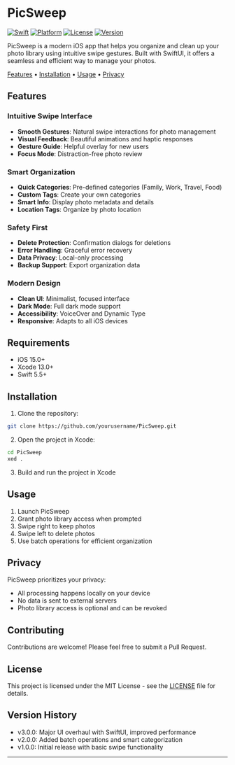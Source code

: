 # PicSweep

[![Swift](https://img.shields.io/badge/Swift-5.5-orange.svg)](https://swift.org)
[![Platform](https://img.shields.io/badge/Platform-iOS%2015.0+-blue.svg)](https://developer.apple.com/ios/)
[![License](https://img.shields.io/badge/License-MIT-green.svg)](LICENSE)
[![Version](https://img.shields.io/badge/Version-3.0.0-purple.svg)](https://github.com/yourusername/PicSweep/releases)

PicSweep is a modern iOS app that helps you organize and clean up your photo library using intuitive swipe gestures. Built with SwiftUI, it offers a seamless and efficient way to manage your photos.

[Features](#features) • [Installation](#installation) • [Usage](#usage) • [Privacy](#privacy)

## Features

### Intuitive Swipe Interface
- **Smooth Gestures**: Natural swipe interactions for photo management
- **Visual Feedback**: Beautiful animations and haptic responses
- **Gesture Guide**: Helpful overlay for new users
- **Focus Mode**: Distraction-free photo review

### Smart Organization
- **Quick Categories**: Pre-defined categories (Family, Work, Travel, Food)
- **Custom Tags**: Create your own categories
- **Smart Info**: Display photo metadata and details
- **Location Tags**: Organize by photo location

### Safety First
- **Delete Protection**: Confirmation dialogs for deletions
- **Error Handling**: Graceful error recovery
- **Data Privacy**: Local-only processing
- **Backup Support**: Export organization data

### Modern Design
- **Clean UI**: Minimalist, focused interface
- **Dark Mode**: Full dark mode support
- **Accessibility**: VoiceOver and Dynamic Type
- **Responsive**: Adapts to all iOS devices

## Requirements

- iOS 15.0+
- Xcode 13.0+
- Swift 5.5+

## Installation

1. Clone the repository:
```bash
git clone https://github.com/yourusername/PicSweep.git
```

2. Open the project in Xcode:
```bash
cd PicSweep
xed .
```

3. Build and run the project in Xcode

## Usage

1. Launch PicSweep
2. Grant photo library access when prompted
3. Swipe right to keep photos
4. Swipe left to delete photos
5. Use batch operations for efficient organization

## Privacy

PicSweep prioritizes your privacy:
- All processing happens locally on your device
- No data is sent to external servers
- Photo library access is optional and can be revoked

## Contributing

Contributions are welcome! Please feel free to submit a Pull Request.

## License

This project is licensed under the MIT License - see the [LICENSE](LICENSE) file for details.

## Version History

- v3.0.0: Major UI overhaul with SwiftUI, improved performance
- v2.0.0: Added batch operations and smart categorization
- v1.0.0: Initial release with basic swipe functionality

---


